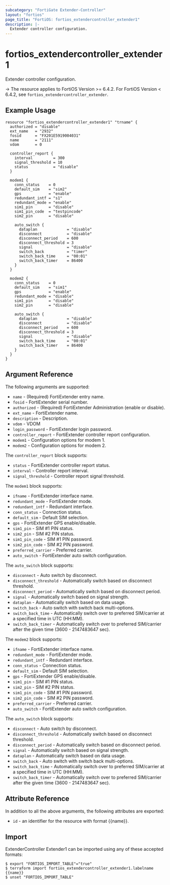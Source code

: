 ```yaml
---
subcategory: "FortiGate Extender-Controller"
layout: "fortios"
page_title: "FortiOS: fortios_extendercontroller_extender1"
description: |-
  Extender controller configuration.
---
```


# fortios_extendercontroller_extender1
Extender controller configuration.

-> The resource applies to FortiOS Version >= 6.4.2. For FortiOS Version < 6.4.2, see `fortios_extendercontroller_extender`.


## Example Usage

```hcl
resource "fortios_extendercontroller_extender1" "trname" {
  authorized = "disable"
  ext_name   = "2932"
  fosid      = "FX201E5919004031"
  name       = "2111"
  vdom       = 0

  controller_report {
    interval         = 300
    signal_threshold = 10
    status           = "disable"
  }

  modem1 {
    conn_status    = 0
    default_sim    = "sim2"
    gps            = "enable"
    redundant_intf = "s1"
    redundant_mode = "enable"
    sim1_pin       = "disable"
    sim1_pin_code  = "testpincode"
    sim2_pin       = "disable"

    auto_switch {
      dataplan             = "disable"
      disconnect           = "disable"
      disconnect_period    = 600
      disconnect_threshold = 3
      signal               = "disable"
      switch_back          = "timer"
      switch_back_time     = "00:01"
      switch_back_timer    = 86400
    }
  }

  modem2 {
    conn_status    = 0
    default_sim    = "sim1"
    gps            = "enable"
    redundant_mode = "disable"
    sim1_pin       = "disable"
    sim2_pin       = "disable"

    auto_switch {
      dataplan             = "disable"
      disconnect           = "disable"
      disconnect_period    = 600
      disconnect_threshold = 3
      signal               = "disable"
      switch_back_time     = "00:01"
      switch_back_timer    = 86400
    }
  }
}
```

## Argument Reference

The following arguments are supported:

* `name` - (Required) FortiExtender entry name.
* `fosid` - FortiExtender serial number.
* `authorized` - (Required) FortiExtender Administration (enable or disable).
* `ext_name` - FortiExtender name.
* `description` - Description.
* `vdom` - VDOM
* `login_password` - FortiExtender login password.
* `controller_report` - FortiExtender controller report configuration.
* `modem1` - Configuration options for modem 1.
* `modem2` - Configuration options for modem 2.

The `controller_report` block supports:

* `status` - FortiExtender controller report status.
* `interval` - Controller report interval.
* `signal_threshold` - Controller report signal threshold.

The `modem1` block supports:

* `ifname` - FortiExtender interface name.
* `redundant_mode` - FortiExtender mode.
* `redundant_intf` - Redundant interface.
* `conn_status` - Connection status.
* `default_sim` - Default SIM selection.
* `gps` - FortiExtender GPS enable/disable.
* `sim1_pin` - SIM #1 PIN status.
* `sim2_pin` - SIM #2 PIN status.
* `sim1_pin_code` - SIM #1 PIN password.
* `sim2_pin_code` - SIM #2 PIN password.
* `preferred_carrier` - Preferred carrier.
* `auto_switch` - FortiExtender auto switch configuration.

The `auto_switch` block supports:

* `disconnect` - Auto switch by disconnect.
* `disconnect_threshold` - Automatically switch based on disconnect threshold.
* `disconnect_period` - Automatically switch based on disconnect period.
* `signal` - Automatically switch based on signal strength.
* `dataplan` - Automatically switch based on data usage.
* `switch_back` - Auto switch with switch back multi-options.
* `switch_back_time` - Automatically switch over to preferred SIM/carrier at a specified time in UTC (HH:MM).
* `switch_back_timer` - Automatically switch over to preferred SIM/carrier after the given time (3600 - 2147483647 sec).

The `modem2` block supports:

* `ifname` - FortiExtender interface name.
* `redundant_mode` - FortiExtender mode.
* `redundant_intf` - Redundant interface.
* `conn_status` - Connection status.
* `default_sim` - Default SIM selection.
* `gps` - FortiExtender GPS enable/disable.
* `sim1_pin` - SIM #1 PIN status.
* `sim2_pin` - SIM #2 PIN status.
* `sim1_pin_code` - SIM #1 PIN password.
* `sim2_pin_code` - SIM #2 PIN password.
* `preferred_carrier` - Preferred carrier.
* `auto_switch` - FortiExtender auto switch configuration.

The `auto_switch` block supports:

* `disconnect` - Auto switch by disconnect.
* `disconnect_threshold` - Automatically switch based on disconnect threshold.
* `disconnect_period` - Automatically switch based on disconnect period.
* `signal` - Automatically switch based on signal strength.
* `dataplan` - Automatically switch based on data usage.
* `switch_back` - Auto switch with switch back multi-options.
* `switch_back_time` - Automatically switch over to preferred SIM/carrier at a specified time in UTC (HH:MM).
* `switch_back_timer` - Automatically switch over to preferred SIM/carrier after the given time (3600 - 2147483647 sec).


## Attribute Reference

In addition to all the above arguments, the following attributes are exported:
* `id` - an identifier for the resource with format {{name}}.

## Import

ExtenderController Extender1 can be imported using any of these accepted formats:
```
$ export "FORTIOS_IMPORT_TABLE"="true"
$ terraform import fortios_extendercontroller_extender1.labelname {{name}}
$ unset "FORTIOS_IMPORT_TABLE"
```
